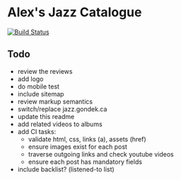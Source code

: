 # Alex's Jazz Catalogue

[![Build Status](https://travis-ci.org/gondek/jazz-catalogue.svg?branch=master)](https://travis-ci.org/gondek/jazz-catalogue)

## Todo
- review the reviews
- add logo
- do mobile test
- include sitemap
- review markup semantics
- switch/replace jazz.gondek.ca
- update this readme
- add related videos to albums
- add CI tasks:
  - validate html, css, links (a), assets (href)
  - ensure images exist for each post
  - traverse outgoing links and check youtube videos
  - ensure each post has mandatory fields
- include backlist? (listened-to list)
